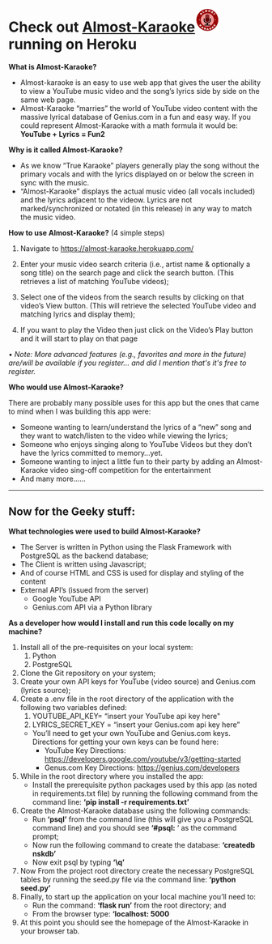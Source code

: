 # Check out [Almost-Karaoke](https://almost-karaoke.herokuapp.com/)![](/static/AK_logo_v2_48x48.png "Almost Karaoke Logo") running on Heroku

**What is Almost-Karaoke?**

- Almost-karaoke is an easy to use web app that gives the user the ability to view a YouTube music video and the song’s lyrics side by side on the same web page.
- Almost-Karaoke “marries” the world of YouTube video content with the massive lyrical database of Genius.com in a fun and easy way. If you could represent Almost-Karaoke with a math formula it would be: **YouTube + Lyrics = Fun2**

**Why is it called Almost-Karaoke?**

- As we know “True Karaoke” players generally play the song without the primary vocals and with the lyrics displayed on or below the screen in sync with the music.
- “Almost-Karaoke” displays the actual music video (all vocals included) and the lyrics adjacent to the videow. Lyrics are not marked/synchronized or notated (in this release) in any way to match the music video.

**How to use Almost-Karaoke?** (4 simple steps)

1. Navigate to https://almost-karaoke.herokuapp.com/

2. Enter your music video search criteria (i.e., artist name & optionally a song title) on the search page and click the search button. (This retrieves a list of matching YouTube videos);

3. Select one of the videos from the search results by clicking on that video’s View button.
   (This will retrieve the selected YouTube video and matching lyrics and display them);

4. If you want to play the Video then just click on the Video’s Play button and it will start to play on that page

• _Note: More advanced features (e.g., favorites and more in the future) are/will be available if you register… and did I mention that's it's free to register._

**Who would use Almost-Karaoke?**

There are probably many possible uses for this app but the ones that came to mind when I was building this app were:

- Someone wanting to learn/understand the lyrics of a “new” song and they want to watch/listen to the video while viewing the lyrics;
- Someone who enjoys singing along to YouTube Videos but they don’t have the lyrics committed to memory…yet.
- Someone wanting to inject a little fun to their party by adding an Almost-Karaoke video sing-off competition for the entertainment
- And many more……

---

## Now for the Geeky stuff:

**What technologies were used to build Almost-Karaoke?**

- The Server is written in Python using the Flask Framework with PostgreSQL as the backend database;
- The Client is written using Javascript;
- And of course HTML and CSS is used for display and styling of the content
- External API’s (issued from the server)
  - Google YouTube API
  - Genius.com API via a Python library

**As a developer how would I install and run this code locally on my machine?**

1. Install all of the pre-requisites on your local system:
   1. Python
   2. PostgreSQL
2. Clone the Git repository on your system;
3. Create your own API keys for YouTube (video source) and Genius.com (lyrics source);
4. Create a .env file in the root directory of the application with the following two variables defined:
   1. YOUTUBE_API_KEY= “insert your YouTube api key here"
   2. LYRICS_SECRET_KEY = “insert your Genius.com api key here”
   - You’ll need to get your own YouTube and Genius.com keys. Directions for getting your own keys can be found here:
     - YouTube Key Directions: https://developers.google.com/youtube/v3/getting-started
     - Genus.com Key Directions: https://genius.com/developers
5. While in the root directory where you installed the app:
   - Install the prerequisite python packages used by this app (as noted in requirements.txt file) by running the following command from the command line: **‘pip install -r requirements.txt’**
6. Create the Almost-Karaoke database using the following commands:
   - Run **‘psql’** from the command line (this will give you a PostgreSQL command line) and you should see **‘#psql:** ‘ as the command prompt;
   - Now run the following command to create the database: **‘createdb nskdb’**
   - Now exit psql by typing **‘\q’**
7. Now From the project root directory create the necessary PostgreSQL tables by running the seed.py file via the command line: **‘python seed.py’**
8. Finally, to start up the application on your local machine you’ll need to:
   - Run the command: **‘flask run’** from the root directory; and
   - From the browser type: **‘localhost: 5000**
9. At this point you should see the homepage of the Almost-Karaoke in your browser tab.
